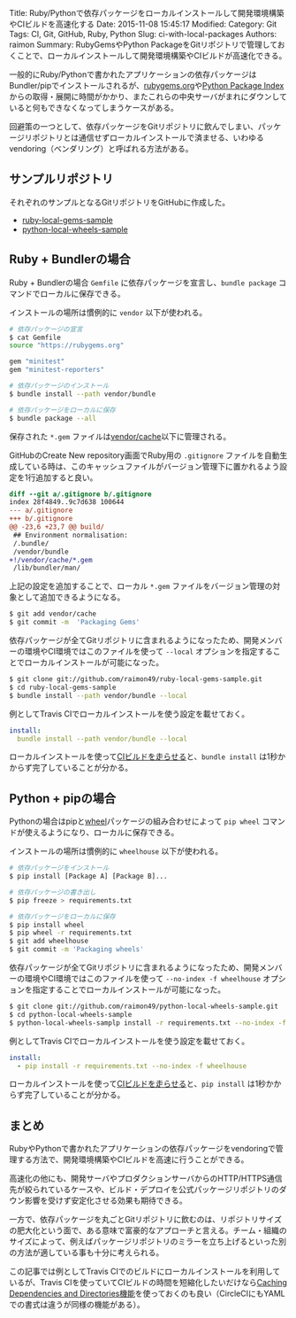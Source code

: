 Title: Ruby/Pythonで依存パッケージをローカルインストールして開発環境構築やCIビルドを高速化する
Date: 2015-11-08 15:45:17
Modified:
Category: Git
Tags: CI, Git, GitHub, Ruby, Python
Slug: ci-with-local-packages
Authors: raimon
Summary: RubyGemsやPython PackageをGitリポジトリで管理しておくことで、ローカルインストールして開発環境構築やCIビルドが高速化できる。

一般的にRuby/Pythonで書かれたアプリケーションの依存パッケージはBundler/pipでインストールされるが、[rubygems.org](https://rubygems.org/)や[Python Package Index](https://pypi.python.org/pypi)からの取得・展開に時間がかかり、またこれらの中央サーバがまれにダウンしていると何もできなくなってしまうケースがある。

回避策の一つとして、依存パッケージをGitリポジトリに飲んでしまい、パッケージリポジトリとは通信せずローカルインストールで済ませる、いわゆるvendoring（ベンダリング）と呼ばれる方法がある。

## サンプルリポジトリ

それぞれのサンプルとなるGitリポジトリをGitHubに作成した。

* [ruby-local-gems-sample](https://github.com/raimon49/ruby-local-gems-sample)
* [python-local-wheels-sample](https://github.com/raimon49/python-local-wheels-sample)

## Ruby + Bundlerの場合

Ruby + Bundlerの場合 `Gemfile` に依存パッケージを宣言し、`bundle package` コマンドでローカルに保存できる。

インストールの場所は慣例的に `vendor` 以下が使われる。

```sh
# 依存パッケージの宣言
$ cat Gemfile
source "https://rubygems.org"

gem "minitest"
gem "minitest-reporters"

# 依存パッケージのインストール
$ bundle install --path vendor/bundle

# 依存パッケージをローカルに保存
$ bundle package --all
```

保存された `*.gem` ファイルは[vendor/cache](https://github.com/raimon49/ruby-local-gems-sample/tree/master/vendor/cache)以下に管理される。

GitHubのCreate New repository画面でRuby用の `.gitignore` ファイルを自動生成している時は、このキャッシュファイルがバージョン管理下に置かれるよう設定を1行追加すると良い。

```diff
diff --git a/.gitignore b/.gitignore
index 28f4849..9c7d638 100644
--- a/.gitignore
+++ b/.gitignore
@@ -23,6 +23,7 @@ build/
 ## Environment normalisation:
 /.bundle/
 /vendor/bundle
+!/vendor/cache/*.gem
 /lib/bundler/man/

```

上記の設定を追加することで、ローカル `*.gem` ファイルをバージョン管理の対象として追加できるようになる。

```sh
$ git add vendor/cache
$ git commit -m  'Packaging Gems'
```

依存パッケージが全てGitリポジトリに含まれるようになったため、開発メンバーの環境やCI環境ではこのファイルを使って `--local` オプションを指定することでローカルインストールが可能になった。

```sh
$ git clone git://github.com/raimon49/ruby-local-gems-sample.git
$ cd ruby-local-gems-sample
$ bundle install --path vendor/bundle --local
```

例としてTravis CIでローカルインストールを使う設定を載せておく。

```yaml
install:
  bundle install --path vendor/bundle --local
```

ローカルインストールを使って[CIビルドを走らせる](https://travis-ci.org/raimon49/ruby-local-gems-sample)と、`bundle install` は1秒かからず完了していることが分かる。

## Python + pipの場合

Pythonの場合はpipと[wheel](https://pypi.python.org/pypi/wheel)パッケージの組み合わせによって `pip wheel` コマンドが使えるようになり、ローカルに保存できる。

インストールの場所は慣例的に `wheelhouse` 以下が使われる。

```sh
# 依存パッケージをインストール
$ pip install [Package A] [Package B]...

# 依存パッケージの書き出し
$ pip freeze > requirements.txt

# 依存パッケージをローカルに保存
$ pip install wheel
$ pip wheel -r requirements.txt
$ git add wheelhouse
$ git commit -m 'Packaging wheels'
```

依存パッケージが全てGitリポジトリに含まれるようになったため、開発メンバーの環境やCI環境ではこのファイルを使って `--no-index -f wheelhouse` オプションを指定することでローカルインストールが可能になった。

```sh
$ git clone git://github.com/raimon49/python-local-wheels-sample.git
$ cd python-local-wheels-sample
$ python-local-wheels-samplp install -r requirements.txt --no-index -f wheelhouse
```

例としてTravis CIでローカルインストールを使う設定を載せておく。

```yaml
install:
  - pip install -r requirements.txt --no-index -f wheelhouse
```

ローカルインストールを使って[CIビルドを走らせる](https://travis-ci.org/raimon49/python-local-wheels-sample)と、`pip install` は1秒かからず完了していることが分かる。

## まとめ

RubyやPythonで書かれたアプリケーションの依存パッケージをvendoringで管理する方法で、開発環境構築やCIビルドを高速に行うことができる。

高速化の他にも、開発サーバやプロダクションサーバからのHTTP/HTTPS通信先が絞られているケースや、ビルド・デプロイを公式パッケージリポジトリのダウン影響を受けず安定化させる効果も期待できる。

一方で、依存パッケージを丸ごとGitリポジトリに飲むのは、リポジトリサイズの肥大化という面で、ある意味で富豪的なアプローチと言える。チーム・組織のサイズによって、例えばパッケージリポジトリのミラーを立ち上げるといった別の方法が適している事も十分に考えられる。

この記事では例としてTravis CIでのビルドにローカルインストールを利用しているが、Travis CIを使っていてCIビルドの時間を短縮化したいだけなら[Caching Dependencies and Directories機能](http://docs.travis-ci.com/user/caching/)を使っておくのも良い（CircleCIにもYAMLでの書式は違うが同様の機能がある）。
